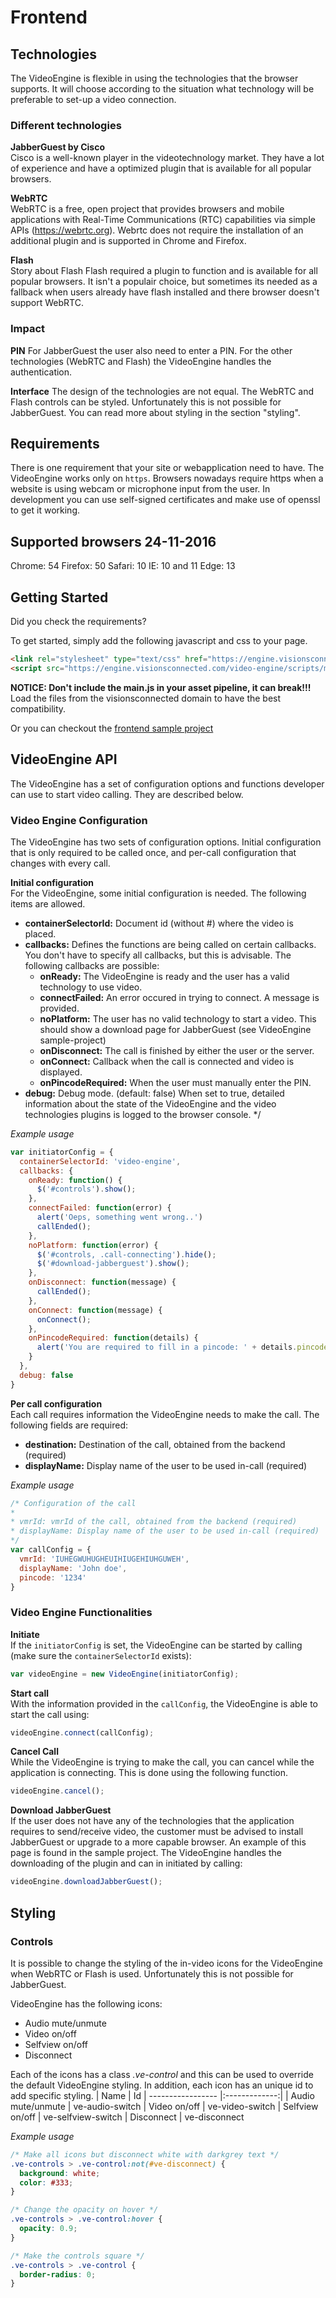 # Frontend

## Technologies
The VideoEngine is flexible in using the technologies that the browser supports. It will choose according to the situation what technology will be preferable to set-up a video connection.

### Different technologies
**JabberGuest by Cisco**  
Cisco is a well-known player in the videotechnology market. They have a lot of experience and have a optimized plugin that is available for all popular browsers.

**WebRTC**  
WebRTC is a free, open project that provides browsers and mobile applications with Real-Time Communications (RTC) capabilities via simple APIs (https://webrtc.org).
Webrtc does not require the installation of an additional plugin and is supported in Chrome and Firefox.

**Flash**  
Story about Flash
Flash required a plugin to function and is available for all popular browsers. It isn't a populair choice, but sometimes its needed as a fallback when users already have flash installed and there browser doesn't support WebRTC.

### Impact

**PIN**
For JabberGuest the user also need to enter a PIN. For the other technologies (WebRTC and Flash) the VideoEngine handles the authentication.

**Interface**
The design of the technologies are not equal.
The WebRTC and Flash controls can be styled. Unfortunately this is not possible for JabberGuest.
You can read more about styling in the section "styling".

## Requirements
There is one requirement that your site or webapplication need to have. The VideoEngine works only on ```https```. Browsers nowadays require https when a website is using webcam or microphone input from the user. In development you can use self-signed certificates and make use of openssl to get it working.

## Supported browsers 24-11-2016
Chrome: 54
Firefox: 50
Safari: 10
IE: 10 and 11
Edge: 13

## Getting Started
Did you check the requirements?

To get started, simply add the following javascript and css to your page.
```html
<link rel="stylesheet" type="text/css" href="https://engine.visionsconnected.com/video-engine/styles/main.css">
<script src="https://engine.visionsconnected.com/video-engine/scripts/main.js"></script>
```

**NOTICE: Don't include the main.js in your asset pipeline, it can break!!!** Load the files from the visionsconnected domain to have the best compatibility.

Or you can checkout the [frontend sample project](https://github.com/VisionsConnectedEurope/VideoEngine/tree/master/frontend-sample-project)

## VideoEngine API
The VideoEngine has a set of configuration options and functions developer can use to start video calling. They are described below.

### Video Engine Configuration
The VideoEngine has two sets of configuration options. Initial configuration that is only required to be called once, and per-call configuration that changes with every call.

**Initial configuration**  
For the VideoEngine, some initial configuration is needed. The following items are allowed.
- **containerSelectorId:** Document id (without #) where the video is placed.
- **callbacks:** Defines the functions are being called on certain callbacks. You don't have to specify all callbacks, but this is advisable. The following callbacks are possible:
  - **onReady:** The VideoEngine is ready and the user has a valid technology to use video.
  - **connectFailed:** An error occured in trying to connect. A message is provided.
  - **noPlatform:** The user has no valid technology to start a video. This should show a download page for JabberGuest (see VideoEngine sample-project)
  - **onDisconnect:** The call is finished by either the user or the server.
  - **onConnect:** Callback when the call is connected and video is displayed.
  - **onPincodeRequired:** When the user must manually enter the PIN.
- **debug:** Debug mode. (default: false) When set to true, detailed information about the state of the VideoEngine and the video technologies plugins is logged to the browser console.
*/

*Example usage*
```javascript
var initiatorConfig = {
  containerSelectorId: 'video-engine',
  callbacks: {
    onReady: function() {
      $('#controls').show();
    },
    connectFailed: function(error) {
      alert('Oeps, something went wrong..')
      callEnded();
    },
    noPlatform: function(error) {
      $('#controls, .call-connecting').hide();
      $('#download-jabberguest').show();
    },
    onDisconnect: function(message) {
      callEnded();
    },
    onConnect: function(message) {
      onConnect();
    },
    onPincodeRequired: function(details) {
      alert('You are required to fill in a pincode: ' + details.pincode);
    }
  },
  debug: false
}
```
**Per call configuration**  
Each call requires information the VideoEngine needs to make the call. The following fields are required:
- **destination:** Destination of the call, obtained from the backend (required)
- **displayName:** Display name of the user to be used in-call (required)

*Example usage*
```javascript
/* Configuration of the call
*
* vmrId: vmrId of the call, obtained from the backend (required)
* displayName: Display name of the user to be used in-call (required)
*/
var callConfig = {
  vmrId: 'IUHEGWUHUGHEUIHIUGEHIUHGUWEH',
  displayName: 'John doe',
  pincode: '1234'
}
```

### Video Engine Functionalities
**Initiate**  
If the ```initiatorConfig``` is set, the VideoEngine can be started by calling (make sure the ```containerSelectorId``` exists):
```javascript
var videoEngine = new VideoEngine(initiatorConfig);
```

**Start call**  
With the information provided in the ```callConfig```, the VideoEngine is able to start the call using:
```javascript
videoEngine.connect(callConfig);
```

**Cancel Call**  
While the VideoEngine is trying to make the call, you can cancel while the application is connecting. This is done using the following function.
```javascript
videoEngine.cancel();
```

**Download JabberGuest**  
If the user does not have any of the technologies that the application requires to send/receive video, the customer must be advised to install JabberGuest or upgrade to a more capable browser. An example of this page is found in the sample project. The VideoEngine handles the downloading of the plugin and can in initiated by calling:

```javascript
videoEngine.downloadJabberGuest();
```

## Styling
### Controls
It is possible to change the styling of the in-video icons for the VideoEngine when WebRTC or Flash is used. Unfortunately this is not possible for JabberGuest.

VideoEngine has the following icons:
- Audio mute/unmute
- Video on/off
- Selfview on/off
- Disconnect

Each of the icons has a class *.ve-control* and this can be used to override the default VideoEngine styling. In addition, each icon has an unique id to add specific styling.
| Name              | Id
| ----------------- |:-------------:|
| Audio mute/unmute | ve-audio-switch
| Video on/off      | ve-video-switch
| Selfview on/off   | ve-selfview-switch
| Disconnect        | ve-disconnect

*Example usage*
```css
/* Make all icons but disconnect white with darkgrey text */
.ve-controls > .ve-control:not(#ve-disconnect) {
  background: white;
  color: #333;
}

/* Change the opacity on hover */
.ve-controls > .ve-control:hover {
  opacity: 0.9;
}

/* Make the controls square */
.ve-controls > .ve-control {
  border-radius: 0;
}
```
